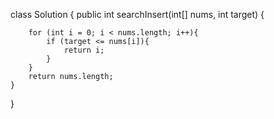 class Solution {
    public int searchInsert(int[] nums, int target) {
        
        for (int i = 0; i < nums.length; i++){
            if (target <= nums[i]){
                return i;
            }
        }
        return nums.length;
    }
}